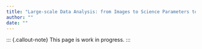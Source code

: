 ```yaml
---
title: "Large-scale Data Analysis: from Images to Science Parameters to Interpretation"
author: ""
date: ""
---
```


::: {.callout-note}
This page is work in progress.
:::
